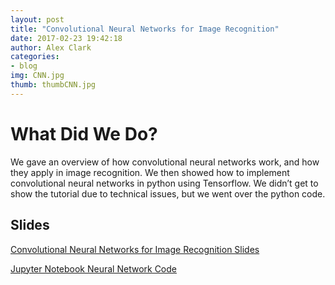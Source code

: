 ```yaml
---
layout: post
title: "Convolutional Neural Networks for Image Recognition"
date: 2017-02-23 19:42:18
author: Alex Clark
categories:
- blog
img: CNN.jpg
thumb: thumbCNN.jpg
---
```


# What Did We Do?

We gave an overview of how convolutional neural networks work, and how they apply in image recognition. We then showed how to implement convolutional neural networks in python using Tensorflow. We didn’t get to show the tutorial due to technical issues, but we went over the python code.

## Slides

[Convolutional Neural Networks for Image Recognition Slides](https://drive.google.com/file/d/0B_KcZO759g2vSGhMNjFpUFBMY3M/view?usp=sharing)

[Jupyter Notebook Neural Network Code](https://drive.google.com/file/d/0B_KcZO759g2vQkZ3VVBmM2QyMXc/view?usp=sharing)
